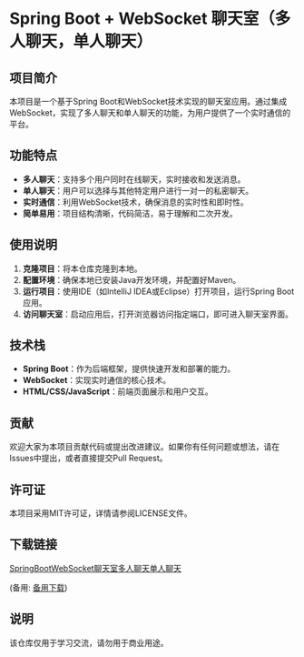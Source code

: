 # Spring Boot + WebSocket 聊天室（多人聊天，单人聊天）

## 项目简介

本项目是一个基于Spring Boot和WebSocket技术实现的聊天室应用。通过集成WebSocket，实现了多人聊天和单人聊天的功能，为用户提供了一个实时通信的平台。

## 功能特点

- **多人聊天**：支持多个用户同时在线聊天，实时接收和发送消息。
- **单人聊天**：用户可以选择与其他特定用户进行一对一的私密聊天。
- **实时通信**：利用WebSocket技术，确保消息的实时性和即时性。
- **简单易用**：项目结构清晰，代码简洁，易于理解和二次开发。

## 使用说明

1. **克隆项目**：将本仓库克隆到本地。
2. **配置环境**：确保本地已安装Java开发环境，并配置好Maven。
3. **运行项目**：使用IDE（如IntelliJ IDEA或Eclipse）打开项目，运行Spring Boot应用。
4. **访问聊天室**：启动应用后，打开浏览器访问指定端口，即可进入聊天室界面。

## 技术栈

- **Spring Boot**：作为后端框架，提供快速开发和部署的能力。
- **WebSocket**：实现实时通信的核心技术。
- **HTML/CSS/JavaScript**：前端页面展示和用户交互。

## 贡献

欢迎大家为本项目贡献代码或提出改进建议。如果你有任何问题或想法，请在Issues中提出，或者直接提交Pull Request。

## 许可证

本项目采用MIT许可证，详情请参阅LICENSE文件。

## 下载链接
[SpringBootWebSocket聊天室多人聊天单人聊天](https://pan.quark.cn/s/ff94a429ecf8) 

(备用: [备用下载](https://pan.baidu.com/s/1h0pZzIepz7xyHKNt4uu0PA?pwd=1234))

## 说明

该仓库仅用于学习交流，请勿用于商业用途。
